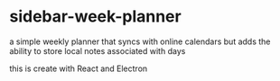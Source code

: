 # sidebar-week-planner
a simple weekly planner that syncs with online calendars but adds the ability to store local notes associated with days

this is create with React and Electron
